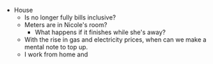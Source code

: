 - House
	- Is no longer fully bills inclusive?
	- Meters are in Nicole's room?
		- What happens if it finishes while she's away?
	- With the rise in gas and electricity prices, when can we make a mental note to top up.
	- I work from home and